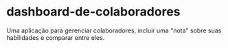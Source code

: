 # dashboard-de-colaboradores
Uma aplicação para gerenciar colaboradores, incluir uma "nota" sobre suas habilidades e comparar entre eles.
